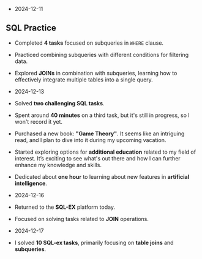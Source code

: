 - 2024-12-11

## SQL Practice
- Completed **4 tasks** focused on subqueries in `WHERE` clause.
- Practiced combining subqueries with different conditions for filtering data.
- Explored **JOINs** in combination with subqueries, learning how to effectively integrate multiple tables into a single query.


- 2024-12-13

- Solved **two challenging SQL tasks**.
- Spent around **40 minutes** on a third task, but it's still in progress, so I won't record it yet.
- Purchased a new book: **"Game Theory"**. It seems like an intriguing read, and I plan to dive into it during my upcoming vacation.
- Started exploring options for **additional education** related to my field of interest. It’s exciting to see what's out there and how I can further enhance my knowledge and skills.
- Dedicated about **one hour** to learning about new features in **artificial intelligence**.


- 2024-12-16
- Returned to the **SQL-EX** platform today.
- Focused on solving tasks related to **JOIN** operations.


- 2024-12-17
- I solved **10 SQL-ex tasks**, primarily focusing on **table joins** and **subqueries**.